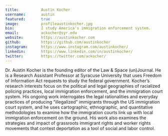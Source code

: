 ```yaml
---
title:          Austin Kocher
username:       austin
featured:       true
image:          profileaustinkocher.jpg
bio:            I study America's immigration enforcement system.
email:          ackocher@syr.edu
website:        https://austinkocher.com
github:         https://github.com/austinkocher
instagram:      https://www.instagram.com/austinkocher/
linkedin:       https://www.linkedin.com/in/austinkocher/
twitter:        https://twitter.com/ackocher/
---
```


Dr. Austin Kocher is the founding editor of the Law & Space (un)Journal. He is a Research Assistant Professor at Syracuse University that uses Freedom of Information Act requests to study the federal government. Kocher’s research interests focus on the political and legal geographies of racialized policing practices, local immigration enforcement, and the immigration court system. His ongoing work interrogates the legal rationalities and everyday practices of producing “illegalized” immigrants through the US immigration court system, and he uses cartographic, ethnographic, and quantitative methodologies to examine how the immigration courts link up with local immigration enforcement on the ground. His work also examines the strategies and impact of grassroots immigrant rights and worker rights movements that contest deportation as a tool of social and labor control.
